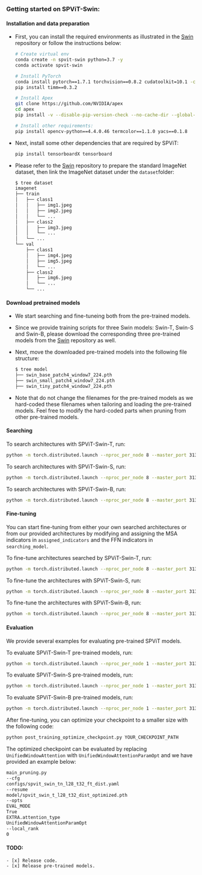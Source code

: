 ### Getting started on SPViT-Swin:

#### Installation and data preparation

- First, you can install the required environments as illustrated in the [Swin](https://github.com/microsoft/Swin-Transformer/blob/main/get_started.md) repository or follow the instructions below:

  ```bash
  # Create virtual env
  conda create -n spvit-swin python=3.7 -y
  conda activate spvit-swin
  
  # Install PyTorch
  conda install pytorch==1.7.1 torchvision==0.8.2 cudatoolkit=10.1 -c pytorch
  pip install timm==0.3.2
  
  # Install Apex
  git clone https://github.com/NVIDIA/apex
  cd apex
  pip install -v --disable-pip-version-check --no-cache-dir --global-option="--cpp_ext" --global-option="--cuda_ext" ./
  
  # Install other requirements:
  pip install opencv-python==4.4.0.46 termcolor==1.1.0 yacs==0.1.8
  ```

- Next, install some other dependencies that are required by SPViT:

  ```bash
  pip install tensorboardX tensorboard
  ```

- Please refer to the [Swin](https://github.com/microsoft/Swin-Transformer/blob/main/get_started.md) repository to prepare the standard ImageNet dataset, then link the ImageNet dataset under the `dataset`folder:

  ```bash
  $ tree dataset
  imagenet
  ├── train
  │   ├── class1
  │   │   ├── img1.jpeg
  │   │   ├── img2.jpeg
  │   │   └── ...
  │   ├── class2
  │   │   ├── img3.jpeg
  │   │   └── ...
  │   └── ...
  └── val
      ├── class1
      │   ├── img4.jpeg
      │   ├── img5.jpeg
      │   └── ...
      ├── class2
      │   ├── img6.jpeg
      │   └── ...
      └── ...
  ```

#### Download pretrained models

- We start searching and fine-tuneing both from the pre-trained models.

- Since we provide training scripts for three Swin models: Swin-T, Swin-S and Swin-B, please download the corresponding three pre-trained models from the [Swin](https://github.com/microsoft/Swin-Transformer/blob/main/get_started.md) repository as well.

- Next, move the downloaded pre-trained models into the following file structure:

  ```bash
  $ tree model
  ├── swin_base_patch4_window7_224.pth
  ├── swin_small_patch4_window7_224.pth
  ├── swin_tiny_patch4_window7_224.pth
  ```

- Note that do not change the filenames for the pre-trained models as we hard-coded these filenames when tailoring and loading the pre-trained models. Feel free to modify the hard-coded parts when pruning from other pre-trained models.

#### Searching

To search architectures with SPViT-Swin-T, run:

```bash
python -m torch.distributed.launch --nproc_per_node 8 --master_port 3132 main_pruning.py --cfg configs/spvit_swin_tn_l28_t32_search.yaml --resume model/swin_tiny_patch4_window7_224.pth
```

To search architectures with SPViT-Swin-S, run:

```bash
python -m torch.distributed.launch --nproc_per_node 8 --master_port 3132 main_pruning.py --cfg configs/spvit_swin_sm_l04_t55_search.yaml --resume model/swin_small_patch4_window7_224.pth
```

To search architectures with SPViT-Swin-B, run:

```bash
python -m torch.distributed.launch --nproc_per_node 8 --master_port 3132 main_pruning.py --cfg configs/spvit_swin_bs_l01_t100_search.yaml --resume model/swin_base_patch4_window7_224.pth
```

#### Fine-tuning

You can start fine-tuning from either your own searched architectures or from our provided architectures by modifying and assigning the MSA indicators in `assigned_indicators` and the FFN indicators in `searching_model`.

To fine-tune architectures searched by SPViT-Swin-T, run:

```bash
python -m torch.distributed.launch --nproc_per_node 8 --master_port 3132 main_pruning.py --cfg configs/spvit_swin_tn_l28_t32_ft.yaml --resume model/swin_tiny_patch4_window7_224.pth
```

To fine-tune the architectures with SPViT-Swin-S, run:

```bash
python -m torch.distributed.launch --nproc_per_node 8 --master_port 3132 main_pruning.py --cfg configs/spvit_swin_sm_l04_t55_ft.yaml --resume model/swin_small_patch4_window7_224.pth
```

To fine-tune the architectures with SPViT-Swin-B, run:

```bash
python -m torch.distributed.launch --nproc_per_node 8 --master_port 3132 main_pruning.py --cfg configs/spvit_swin_bs_l01_t100_ft.yaml --resume model/swin_base_patch4_window7_224.pth
```

#### Evaluation

We provide several examples for evaluating pre-trained SPViT models.

To evaluate SPViT-Swin-T pre-trained models, run:

```bash
python -m torch.distributed.launch --nproc_per_node 1 --master_port 3132 main_pruning.py --cfg configs/spvit_swin_tn_l28_t32_ft.yaml --resume [PRE-TRAINED MODEL PATH] --opts EVAL_MODE True
```

To evaluate SPViT-Swin-S pre-trained models, run:

```bash
python -m torch.distributed.launch --nproc_per_node 1 --master_port 3132 main_pruning.py --cfg configs/spvit_swin_sm_l04_t55_ft.yaml --resume [PRE-TRAINED MODEL PATH] --opts EVAL_MODE True
```

To evaluate SPViT-Swin-B pre-trained models, run:

```bash
python -m torch.distributed.launch --nproc_per_node 1 --master_port 3132 main_pruning.py --cfg configs/spvit_swin_bs_l01_t100_ft.yaml --resume [PRE-TRAINED MODEL PATH] --opts EVAL_MODE True
```

After fine-tuning, you can optimize your checkpoint to a smaller size with the following code:
```bash
python post_training_optimize_checkpoint.py YOUR_CHECKPOINT_PATH 
```
The optimized checkpoint can be evaluated by replacing `UnifiedWindowAttention` with `UnifiedWindowAttentionParamOpt` and we have provided an example below:
```bash
main_pruning.py
--cfg
configs/spvit_swin_tn_l28_t32_ft_dist.yaml
--resume
model/spvit_swin_t_l28_t32_dist_optimized.pth
--opts
EVAL_MODE
True
EXTRA.attention_type
UnifiedWindowAttentionParamOpt
--local_rank
0
```
#### 

#### TODO:

```
- [x] Release code.
- [x] Release pre-trained models.
```
